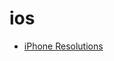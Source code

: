 # ios

- [iPhone Resolutions](https://www.paintcodeapp.com/news/ultimate-guide-to-iphone-resolutions)
